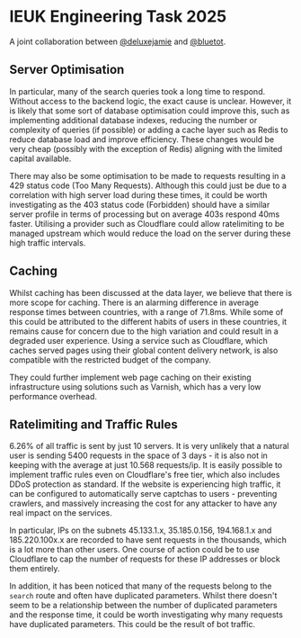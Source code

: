 # IEUK Engineering Task 2025

A joint collaboration between [@deluxejamie](https://github.com/deluxejamie) and [@bluetot](https://github.com/bluetot).

## Server Optimisation

In particular, many of the search queries took a long time to respond. Without access to the backend logic, the exact cause is unclear. However, it is likely that some sort of database optimisation could improve this, such as implementing additional database indexes, reducing the number or complexity of queries (if possible) or adding a cache layer such as Redis to reduce database load and improve efficiency. These changes would be very cheap (possibly with the exception of Redis) aligning with the limited capital available.

There may also be some optimisation to be made to requests resulting in a 429 status code (Too Many Requests). Although this could just be due to a correlation with high server load during these times, it could be worth investigating as the 403 status code (Forbidden) should have a similar server profile in terms of processing but on average 403s respond 40ms faster. Utilising a provider such as Cloudflare could allow ratelimiting to be managed upstream which would reduce the load on the server during these high traffic intervals.

## Caching

Whilst caching has been discussed at the data layer, we believe that there is more scope for caching. There is an alarming difference in average response times between countries, with a range of 71.8ms. While some of this could be attributed to the different habits of users in these countries, it remains cause for concern due to the high variation and could result in a degraded user experience. Using a service such as Cloudflare, which caches served pages using their global content delivery network, is also compatible with the restricted budget of the company.

They could further implement web page caching on their existing infrastructure using solutions such as Varnish, which has a very low performance overhead.

## Ratelimiting and Traffic Rules

6.26% of all traffic is sent by just 10 servers. It is very unlikely that a natural user is sending 5400 requests in the space of 3 days - it is also not in keeping with the average at just 10.568 requests/ip. It is easily possible to implement traffic rules even on Cloudflare's free tier, which also includes DDoS protection as standard. If the website is experiencing high traffic, it can be configured to automatically serve captchas to users - preventing crawlers, and massively increasing the cost for any attacker to have any real impact on the services.

In particular, IPs on the subnets 45.133.1.x, 35.185.0.156, 194.168.1.x and 185.220.100x.x are recorded to have sent requests in the thousands, which is a lot more than other users. One course of action could be to use Cloudflare to cap the number of requests for these IP addresses or block them entirely.

In addition, it has been noticed that many of the requests belong to the `search` route and often have duplicated parameters. Whilst there doesn't seem to be a relationship between the number of duplicated parameters and the response time, it could be worth investigating why many requests have duplicated parameters. This could be the result of bot traffic.
